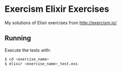 # Exercism Elixir Exercises

My solutions of Elixir exercises from
http://exercism.io/

## Running

Execute the tests with:

```bash
$ cd <exercise_name>
$ elixir <exercise_name>_test.exs
```
